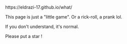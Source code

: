 <p>https://eldrazi-17.github.io/what/</p>
<p>This page is just a "little game". Or a rick-roll, a prank lol.</p>
<p>If you don't understand, it's normal.</p>
<p>Please put a star !</p>
